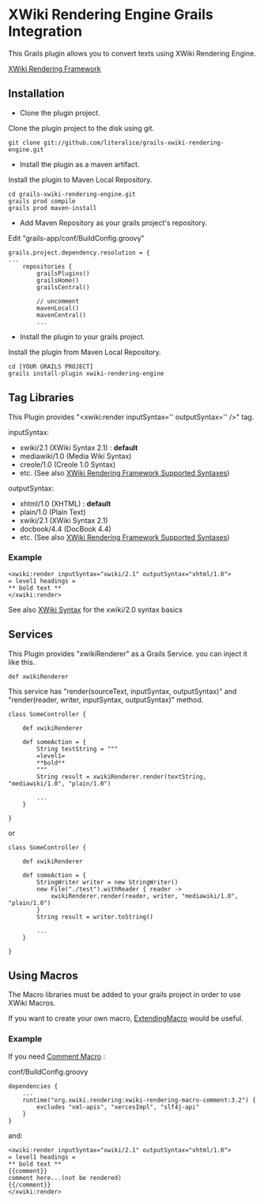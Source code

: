 # XWiki Rendering Engine Grails Integration #

This Grails plugin allows you to convert texts using XWiki Rendering Engine.

[XWiki Rendering Framework](http://rendering.xwiki.org/xwiki/bin/view/Main/WebHome)

## Installation ##

* Clone the plugin project.

Clone the plugin project to the disk using git.

    git clone git://github.com/literalice/grails-xwiki-rendering-engine.git

* Install the plugin as a maven artifact.

Install the plugin to Maven Local Repository.

    cd grails-xwiki-rendering-engine.git
    grails prod compile
    grails prod maven-install

* Add Maven Repository as your grails project's repository.

Edit "grails-app/conf/BuildConfig.groovy"

    grails.project.dependency.resolution = {
    ...
        repositories {
            grailsPlugins()
            grailsHome()
            grailsCentral()

            // uncomment
            mavenLocal()
            mavenCentral()
            ...

* Install the plugin to your grails project.

Install the plugin from Maven Local Repository.

    cd [YOUR GRAILS PROJECT]
    grails install-plugin xwiki-rendering-engine


## Tag Libraries ##

This Plugin provides "&lt;xwiki:render inputSyntax='' outputSyntax='' /&gt;" tag.

inputSyntax:

* xwiki/2.1 (XWiki Syntax 2.1) : **default**
* mediawiki/1.0 (Media Wiki Syntax)
* creole/1.0 (Creole 1.0 Syntax)
* etc. (See also [XWiki Rendering Framework Supported Syntaxes](http://rendering.xwiki.org/xwiki/bin/view/Main/WebHome#HSupportedSyntaxes))

outputSyntax:

* xhtml/1.0 (XHTML) : **default**
* plain/1.0 (Plain Text)
* xwiki/2.1 (XWiki Syntax 2.1)
* docbook/4.4 (DocBook 4.4)
* etc. (See also [XWiki Rendering Framework Supported Syntaxes](http://rendering.xwiki.org/xwiki/bin/view/Main/WebHome#HSupportedSyntaxes))

### Example ###

	<xwiki:render inputSyntax="xwiki/2.1" outputSyntax="xhtml/1.0">
	= level1 headings =
	** bold text **
	</xwiki:render>

See also [XWiki Syntax](http://platform.xwiki.org/xwiki/bin/view/Main/XWikiSyntax) for the xwiki/2.0 syntax basics

## Services ##

This Plugin provides "xwikiRenderer" as a Grails Service. you can inject it like this.

	def xwikiRenderer

This service has "render(sourceText, inputSyntax, outputSyntax)" and "render(reader, writer, inputSyntax, outputSyntax)" method.

	class SomeController {

	    def xwikiRenderer

	    def someAction = {
	        String testString = """
	        =level1=
	        **bold**
	        """
	        String result = xwikiRenderer.render(textString, "mediawiki/1.0", "plain/1.0")

	        ...
	    }

	}

or

	class SomeController {

	    def xwikiRenderer

	    def someAction = {
	        StringWriter writer = new StringWriter()
	        new File("./test").withReader { reader ->
                xwikiRenderer.render(reader, writer, "mediawiki/1.0", "plain/1.0")
	        }
	        String result = writer.toString()

	        ...
	    }

	}

## Using Macros ##

The Macro libraries must be added to your grails project in order to use XWiki Macros.

If you want to create your own macro, [ExtendingMacro](http://rendering.xwiki.org/xwiki/bin/view/Main/ExtendingMacro) would be useful.

### Example ###
If you need [Comment Macro](http://extensions.xwiki.org/xwiki/bin/view/Extension/Comment+Macro) :

conf/BuildConfig.groovy

	dependencies {
	    ...
	    runtime("org.xwiki.rendering:xwiki-rendering-macro-comment:3.2") {
	        excludes "xml-apis", "xercesImpl", "slf4j-api"
	    }
	}

and:

	<xwiki:render inputSyntax="xwiki/2.1" outputSyntax="xhtml/1.0">
	= level1 headings =
	** bold text **
	{{comment}}
	comment here...(not be rendered)
	{{/comment}}
	</xwiki:render>

